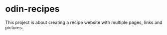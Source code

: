 # odin-recipes

This project is about creating a recipe website with multiple pages, links and pictures.
